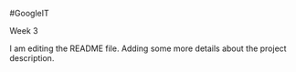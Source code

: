 #GoogleIT

Week 3

I am editing the README file. Adding some more details about the project description.
